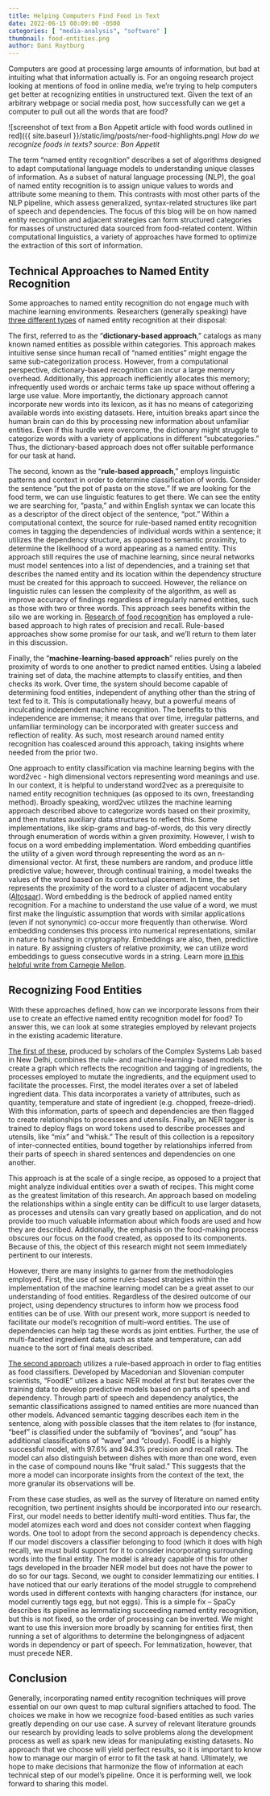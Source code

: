 ```yaml
---
title: Helping Computers Find Food in Text
date: 2022-06-15 00:09:00 -0500
categories: [ "media-analysis", "software" ]
thumbnail: food-entities.png
author: Dani Roytburg
---
```


Computers are good at processing large amounts of information, but bad at intuiting what that information actually is. For an ongoing research project looking at mentions of food in online media, we’re trying to help computers get better at recognizing entities in unstructured text. Given the text of an arbitrary webpage or social media post, how successfully can we get a computer to pull out all the words that are food?

![screenshot of text from a Bon Appetit article with food words outlined in red]({{ site.baseurl }}/static/img/posts/ner-food-highlights.png)
*How do we recognize foods in texts? source: Bon Appetit*

The term “named entity recognition” describes a set of algorithms designed to adapt computational language models to understanding unique classes of information. As a subset of natural language processing (NLP), the goal of named entity recognition is to assign unique values to words and attribute some meaning to them. This contrasts with most other parts of the NLP pipeline, which assess generalized, syntax-related structures like part of speech and dependencies. The focus of this blog will be on how named entity recognition and adjacent strategies can form structured categories for masses of unstructured data sourced from food-related content. Within computational linguistics, a variety of approaches have formed to optimize the extraction of this sort of information.

## Technical Approaches to Named Entity Recognition

Some approaches to named entity recognition do not engage much with machine learning environments. Researchers (generally speaking) have [three different types](https://biomedical-engineering-online.biomedcentral.com/articles/10.1186/s12938-018-0573-6#:~:text=Named%20entity%20recognition%20has%20three,based%2C%20and%20machine%20learning%20based) of named entity recognition at their disposal:

The first, referred to as the “**dictionary-based approach**,” catalogs as many known named entities as possible within categories. This approach makes intuitive sense since human recall of “named entities” might engage the same sub-categorization process. However, from a computational perspective, dictionary-based recognition can incur a large memory overhead. Additionally, this approach inefficiently allocates this memory; infrequently used words or archaic terms take up space without offering a large use value. More importantly, the dictionary approach cannot incorporate new words into its lexicon, as it has no means of categorizing available words into existing datasets. Here, intuition breaks apart since the human brain can do this by processing new information about unfamiliar entities. Even if this hurdle were overcome, the dictionary might struggle to categorize words with a variety of applications in different “subcategories.” Thus, the dictionary-based approach does not offer suitable performance for our task at hand.

The second, known as the “**rule-based approach**,” employs linguistic patterns and context in order to determine classification of words. Consider the sentence “put the pot of pasta on the stove.” If we are looking for the food term, we can use linguistic features to get there. We can see the entity we are searching for, “pasta,” and within English syntax we can locate this as a descriptor of the direct object of the sentence, “pot.” Within a computational context, the source for rule-based named entity recognition comes in tagging the dependencies of individual words within a sentence; it utilizes the dependency structure, as opposed to semantic proximity, to determine the likelihood of a word appearing as a named entity. This approach still requires the use of machine learning, since neural networks must model sentences into a list of dependencies, and a training set that describes the named entity and its location within the dependency structure must be created for this approach to succeed. However, the reliance on linguistic rules can lessen the complexity of the algorithm, as well as improve accuracy of findings regardless of irregularly named entities, such as those with two or three words. This approach sees benefits within the silo we are working in. [Research of food recognition](https://www.researchgate.net/publication/331233364_FoodIE_A_Rule-based_Named-entity_Recognition_Method_for_Food_Information_Extraction#:~:text=For%20this%20reason%2C%20to%20extract,that%20describe%20the%20food%20entities) has employed a rule-based approach to high rates of precision and recall. Rule-based approaches show some promise for our task, and we’ll return to them later in this discussion.

Finally, the “**machine-learning-based approach**” relies purely on the proximity of words to one another to predict named entities. Using a labeled training set of data, the machine attempts to classify entities, and then checks its work. Over time, the system should become capable of determining food entities, independent of anything other than the string of text fed to it. This is computationally heavy, but a powerful means of inculcating independent machine recognition. The benefits to this independence are immense; it means that over time, irregular patterns, and unfamiliar terminology can be incorporated with greater success and reflection of reality. As such, most research around named entity recognition has coalesced around this approach, taking insights where needed from the prior two.

One approach to entity classification via machine learning begins with the word2vec - high dimensional vectors representing word meanings and use. In our context, it is helpful to understand word2vec as a prerequisite to named entity recognition techniques (as opposed to its own, freestanding method). Broadly speaking, word2vec utilizes the machine learning approach described above to categorize words based on their proximity, and then mutates auxiliary data structures to reflect this. Some implementations, like skip-grams and bag-of-words, do this very directly through enumeration of words within a given proximity. However, I wish to focus on a word embedding implementation. Word embedding quantifies the utility of a given word through representing the word as an n-dimensional vector. At first, these numbers are random, and produce little predictive value; however, through continual training, a model tweaks the values of the word based on its contextual placement. In time, the set represents the proximity of the word to a cluster of adjacent vocabulary ([Altosaar](https://jaan.io/food2vec-augmented-cooking-machine-intelligence/)). Word embedding is the bedrock of applied named entity recognition. For a machine to understand the use value of a word, we must first make the linguistic assumption that words with similar applications (even if not synonymic) co-occur more frequently than otherwise. Word embedding condenses this process into numerical representations, similar in nature to hashing in cryptography. Embeddings are also, then, predictive in nature. By assigning clusters of relative proximity, we can utilize word embeddings to guess consecutive words in a string. Learn more [in this helpful write from Carnegie Mellon](https://www.cs.cmu.edu/~dst/WordEmbeddingDemo/tutorial.html).

## Recognizing Food Entities

With these approaches defined, how can we incorporate lessons from their use to create an effective named entity recognition model for food? To answer this, we can look at some strategies employed by relevant projects in the existing academic literature.

[The first of these](https://arxiv.org/abs/2004.12184#:~:text=Traditional%20cooking%20recipes%20follow%20a,are%20analyzed%20and%20represented%20accurately.), produced by scholars of the Complex Systems Lab based in New Delhi, combines the rule- and machine-learning- based models to create a graph which reflects the recognition and tagging of ingredients, the processes employed to mutate the ingredients, and the equipment used to facilitate the processes. First, the model iterates over a set of labeled ingredient data. This data incorporates a variety of attributes, such as quantity, temperature and state of ingredient (e.g. chopped, freeze-dried). With this information, parts of speech and dependencies are then flagged to create relationships to processes and utensils. Finally, an NER tagger is trained to deploy flags on word tokens used to describe processes and utensils, like “mix” and “whisk.” The result of this collection is a repository of inter-connected entities, bound together by relationships inferred from their parts of speech in shared sentences and dependencies on one another.

This approach is at the scale of a single recipe, as opposed to a project that might analyze individual entities over a swath of recipes. This might come as the greatest limitation of this research. An approach based on modeling the relationships within a single entity can be difficult to use larger datasets, as processes and utensils can vary greatly based on application, and do not provide too much valuable information about which foods are used and how they are described. Additionally, the emphasis on the food-making process obscures our focus on the food created, as opposed to its components. Because of this, the object of this research might not seem immediately pertinent to our interests.

However, there are many insights to garner from the methodologies employed. First, the use of some rules-based strategies within the implementation of the machine learning model can be a great asset to our understanding of food entities. Regardless of the desired outcome of our project, using dependency structures to inform how we process food entities can be of use. With our present work, more support is needed to facilitate our model’s recognition of multi-word entities. The use of dependencies can help tag these words as joint entities. Further, the use of multi-faceted ingredient data, such as state and temperature, can add nuance to the sort of final meals described.

[The second approach](https://www.researchgate.net/publication/331233364_FoodIE_A_Rule-based_Named-entity_Recognition_Method_for_Food_Information_Extraction) utilizes a rule-based approach in order to flag entities as food classifiers. Developed by Macedonian and Slovenian computer scientists, “FoodIE” utilizes a basic NER model at first but iterates over the training data to develop predictive models based on parts of speech and dependency. Through parti  of speech and dependency analytics, the semantic classifications assigned to named entities are more nuanced than other models. Advanced semantic tagging describes each item in the sentence, along with possible classes that the item relates to (for instance, “beef” is classified under the subfamily of “bovines”, and “soup” has additional classifications of “wave” and “cloudy). FoodIE is a highly successful model, with 97.6% and 94.3% precision and recall rates. The model can also distinguish between dishes with more than one word, even in the case of compound nouns like “fruit salad.” This suggests that the more a model can incorporate insights from the context of the text, the more granular its observations will be.

From these case studies, as well as the survey of literature on named entity recognition, two pertinent insights should be incorporated into our research. First, our model needs to better identify multi-word entities. Thus far, the model atomizes each word and does not consider context when flagging words. One tool to adopt from the second approach is dependency checks. If our model discovers a classifier belonging to food (which it does with high recall), we must build support for it to consider incorporating surrounding words into the final entity. The model is already capable of this for other tags developed in the broader NER model but does not have the power to do so for our tags. Second, we ought to consider lemmatizing our entities. I have noticed that our early iterations of the model struggle to comprehend words used in different contexts with hanging characters (for instance, our model currently tags egg, but not eggs). This is a simple fix – SpaCy describes its pipeline as lemmatizing succeeding named entity recognition, but this is not fixed, so the order of processing can be inverted. We might want to use this inversion more broadly by scanning for entities first, then running a set of algorithms to determine the belongingness of adjacent words in dependency or part of speech. For lemmatization, however, that must precede NER.

## Conclusion

Generally, incorporating named entity recognition techniques will prove essential on our own quest to map cultural signifiers attached to food. The choices we make in how we recognize food-based entities as such varies greatly depending on our use case. A survey of relevant literature grounds our research by providing leads to solve problems along the development process as well as spark new ideas for manipulating existing datasets. No approach that we choose will yield perfect results, so it is important to know how to manage our margin of error to fit the task at hand. Ultimately, we hope to make decisions that harmonize the flow of information at each technical step of our model’s pipeline. Once it is performing well, we look forward to sharing this model.
